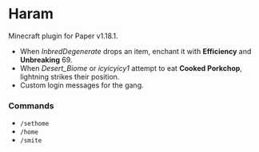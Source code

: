 # Haram
Minecraft plugin for Paper v1.18.1.

* When *InbredDegenerate* drops an item, enchant it with **Efficiency** and **Unbreaking** 69.
* When *Desert_Biome* or *icyicyicy1* attempt to eat **Cooked Porkchop**, lightning strikes their position.
* Custom login messages for the gang.

### Commands
* `/sethome`
* `/home`
* `/smite`
